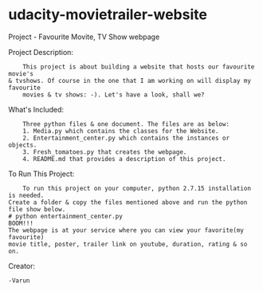 # udacity-movietrailer-website
Project - Favourite Movite, TV Show webpage

Project Description:

        This project is about building a website that hosts our favourite movie's
	& tvshows. Of course in the one that I am working on will display my favourite
        movies & tv shows: -). Let's have a look, shall we?

What's Included:

        Three python files & one document. The files are as below:
        1. Media.py which contains the classes for the Website.
        2. Entertainment_center.py which contains the instances or objects.
        3. Fresh_tomatoes.py that creates the webpage.
        4. README.md that provides a description of this project.

To Run This Project:

        To run this project on your computer, python 2.7.15 installation is needed.
	Create a folder & copy the files mentioned above and run the python file show below. 
	# python entertainment_center.py
	BOOM!!!
	The webpage is at your service where you can view your favorite(my favourite)
	movie title, poster, trailer link on youtube, duration, rating & so on.

Creator:

	-Varun
